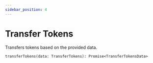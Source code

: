 ```yaml
---
sidebar_position: 4
---
```


# Transfer Tokens

Transfers tokens based on the provided data.

`transferTokens(data: TransferTokens): Promise<TransferTokensData>`